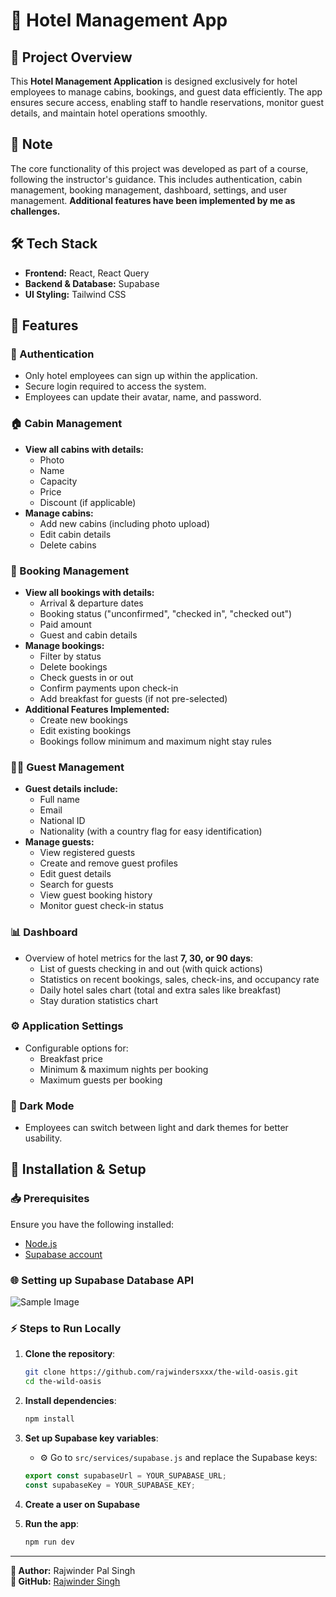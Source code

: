 # 🏨 Hotel Management App

## 📝 Project Overview

This **Hotel Management Application** is designed exclusively for hotel employees to manage cabins, bookings, and guest data efficiently. The app ensures secure access, enabling staff to handle reservations, monitor guest details, and maintain hotel operations smoothly.

## 📌 Note

The core functionality of this project was developed as part of a course, following the instructor's guidance. This includes authentication, cabin management, booking management, dashboard, settings, and user management.
**Additional features have been implemented by me as challenges.**

## 🛠️ Tech Stack

- **Frontend:** React, React Query
- **Backend & Database:** Supabase
- **UI Styling:** Tailwind CSS

## 🎯 Features

### 🔐 Authentication

- Only hotel employees can sign up within the application.
- Secure login required to access the system.
- Employees can update their avatar, name, and password.

### 🏠 Cabin Management

- **View all cabins with details:**
  - Photo
  - Name
  - Capacity
  - Price
  - Discount (if applicable)
- **Manage cabins:**
  - Add new cabins (including photo upload)
  - Edit cabin details
  - Delete cabins

### 📆 Booking Management

- **View all bookings with details:**
  - Arrival & departure dates
  - Booking status ("unconfirmed", "checked in", "checked out")
  - Paid amount
  - Guest and cabin details
- **Manage bookings:**
  - Filter by status
  - Delete bookings
  - Check guests in or out
  - Confirm payments upon check-in
  - Add breakfast for guests (if not pre-selected)
- **Additional Features Implemented:**
  - Create new bookings
  - Edit existing bookings
  - Bookings follow minimum and maximum night stay rules

### 🧑‍💼 Guest Management

- **Guest details include:**
  - Full name
  - Email
  - National ID
  - Nationality (with a country flag for easy identification)
- **Manage guests:**
  - View registered guests
  - Create and remove guest profiles
  - Edit guest details
  - Search for guests
  - View guest booking history
  - Monitor guest check-in status

### 📊 Dashboard

- Overview of hotel metrics for the last **7, 30, or 90 days**:
  - List of guests checking in and out (with quick actions)
  - Statistics on recent bookings, sales, check-ins, and occupancy rate
  - Daily hotel sales chart (total and extra sales like breakfast)
  - Stay duration statistics chart

### ⚙️ Application Settings

- Configurable options for:
  - Breakfast price
  - Minimum & maximum nights per booking
  - Maximum guests per booking

### 🌙 Dark Mode

- Employees can switch between light and dark themes for better usability.

## 🚀 Installation & Setup

### 📥 Prerequisites

Ensure you have the following installed:

- [Node.js](https://nodejs.org/)
- [Supabase account](https://supabase.com/)

### 🌐 Setting up Supabase Database API

![Sample Image](./screenShots/database.png)

### ⚡ Steps to Run Locally

1. **Clone the repository**:

   ```sh
   git clone https://github.com/rajwindersxxx/the-wild-oasis.git
   cd the-wild-oasis
   ```

2. **Install dependencies**:

   ```sh
   npm install
   ```

3. **Set up Supabase key variables**:
    - ⚙️ Go to `src/services/supabase.js` and replace the Supabase keys:

    ```javascript
    export const supabaseUrl = YOUR_SUPABASE_URL;
    const supabaseKey = YOUR_SUPABASE_KEY;
    ```

4. **Create a user on Supabase**

5. **Run the app**:

   ```sh
   npm run dev
   ```

---

**👤 Author:** Rajwinder Pal Singh  
**🔗 GitHub:** [Rajwinder Singh](https://github.com/rajwindersxxx)

